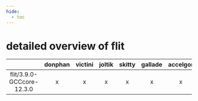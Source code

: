 ```yaml
---
hide:
  - toc
---
```


detailed overview of flit
=========================

| |donphan|victini|joltik|skitty|gallade|accelgor|swalot|doduo|
| :---: | :---: | :---: | :---: | :---: | :---: | :---: | :---: | :---: |
|flit/3.9.0-GCCcore-12.3.0|x|x|x|x|x|x|x|x|
